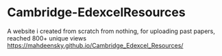 # Cambridge-EdexcelResources
A website i created from scratch from nothing, for uploading past papers, reached 800+ unique views
https://mahdeensky.github.io/Cambridge_Edexcel_Resources/
